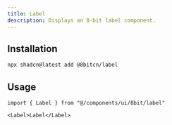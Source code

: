 ```yaml
---
title: Label
description: Displays an 8-bit label component.
---
```


## Installation

```bash
npx shadcn@latest add @8bitcn/label
```

## Usage

```tsx showLineNumbers
import { Label } from "@/components/ui/8bit/label"
```

```tsx showLineNumbers
<Label>Label</Label>
```
